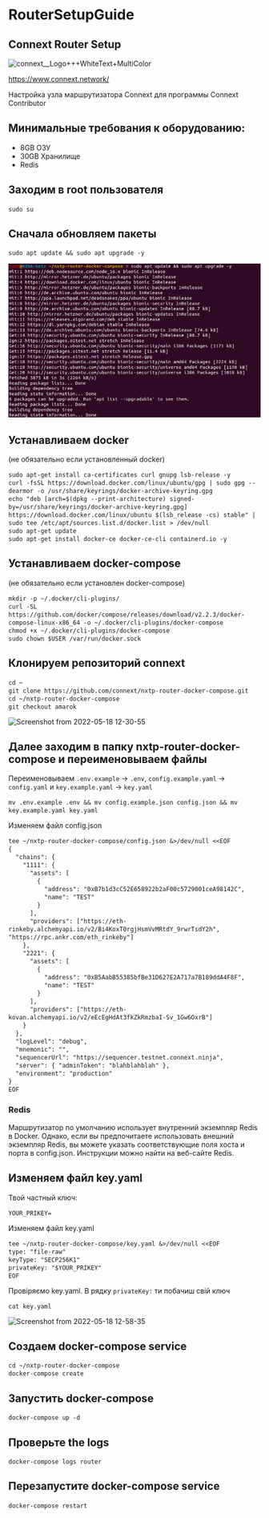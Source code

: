# RouterSetupGuide

## Connext Router Setup

![connext__Logo+++WhiteText+MultiColor](https://user-images.githubusercontent.com/59205554/168988145-b6f4848e-fcde-4ff0-9470-565c20f499b3.png)


https://www.connext.network/

Настройка узла маршрутизатора Connext для программы Connext Contributor

## Минимальные требования к оборудованию:
* 8GB ОЗУ
* 30GB Хранилище
* Redis

## Заходим в root пользователя
```
sudo su

```

## Cначала обновляем пакеты
```
sudo apt update && sudo apt upgrade -y

```
![Image text](https://github.com/cybernekit/RouterSetupGuide/blob/main/img/Screenshot%20from%202022-05-17%2016-49-11.png)
## Устанавливаем docker
(не обязательно если установленный docker)
```
sudo apt-get install ca-certificates curl gnupg lsb-release -y
curl -fsSL https://download.docker.com/linux/ubuntu/gpg | sudo gpg --dearmor -o /usr/share/keyrings/docker-archive-keyring.gpg
echo "deb [arch=$(dpkg --print-architecture) signed-by=/usr/share/keyrings/docker-archive-keyring.gpg] https://download.docker.com/linux/ubuntu $(lsb_release -cs) stable" | sudo tee /etc/apt/sources.list.d/docker.list > /dev/null
sudo apt-get update
sudo apt-get install docker-ce docker-ce-cli containerd.io -y

```
## Устанавливаем docker-compose
(не обязательно если установлен docker-compose)
```
mkdir -p ~/.docker/cli-plugins/
curl -SL https://github.com/docker/compose/releases/download/v2.2.3/docker-compose-linux-x86_64 -o ~/.docker/cli-plugins/docker-compose
chmod +x ~/.docker/cli-plugins/docker-compose
sudo chown $USER /var/run/docker.sock

```
## Клонируем репозиторий connext
```
cd ~
git clone https://github.com/connext/nxtp-router-docker-compose.git
cd ~/nxtp-router-docker-compose
git checkout amarok

```
![Screenshot from 2022-05-18 12-30-55](https://user-images.githubusercontent.com/59205554/169007548-ac8dfccb-7a60-4f13-b3ce-f595550d5fda.png)
## Далее заходим в папку nxtp-router-docker-compose и переименовываем файлы
Переименовываем ```.env.example``` -> ```.env```, ```config.example.yaml``` -> ```config.yaml``` и ```key.example.yaml``` -> ```key.yaml```
```
mv .env.example .env && mv config.example.json config.json && mv key.example.yaml key.yaml

```
Изменяем файл config.json
```
tee ~/nxtp-router-docker-compose/config.json &>/dev/null <<EOF
{
  "chains": {
    "1111": {
      "assets": [
        {
          "address": "0xB7b1d3cC52E658922b2aF00c5729001ceA98142C",
          "name": "TEST"
        }
      ],
      "providers": ["https://eth-rinkeby.alchemyapi.io/v2/Bi4KoxT0rgjHsmVvMRtdY_9rwrTsdY2h", "https://rpc.ankr.com/eth_rinkeby"]
    },
    "2221": {
      "assets": [
        {
          "address": "0xB5AabB55385bfBe31D627E2A717a7B189ddA4F8F",
          "name": "TEST"
        }
      ],
      "providers": ["https://eth-kovan.alchemyapi.io/v2/eEcEgHdAt3fkZkRmzbaI-Sv_1Gw6OxrB"]
    }
  },
  "logLevel": "debug",
  "mnemonic": "",
  "sequencerUrl": "https://sequencer.testnet.connext.ninja",
  "server": { "adminToken": "blahblahblah" },
  "environment": "production"
}
EOF

```
### Redis
Маршрутизатор по умолчанию использует внутренний экземпляр Redis в Docker. Однако, если вы предпочитаете использовать внешний экземпляр Redis, вы можете указать соответствующие поля хоста и порта в config.json. Инструкции можно найти на веб-сайте Redis.

## Изменяем файл key.yaml
Твой частный ключ:
```
YOUR_PRIKEY=
```
Изменяем файл key.yaml
```
tee ~/nxtp-router-docker-compose/key.yaml &>/dev/null <<EOF
type: "file-raw"
keyType: "SECP256K1"
privateKey: "$YOUR_PRIKEY"
EOF

```
Провіряємо key.yaml.
В рядку ```privateKey:``` ти побачиш свій ключ
```
cat key.yaml

```
![Screenshot from 2022-05-18 12-58-35](https://user-images.githubusercontent.com/59205554/169013248-2a7c6bda-fc13-4528-8664-8e62af896b8f.png)


## Создаем docker-compose service
```
cd ~/nxtp-router-docker-compose
docker-compose create

```
## Запустить docker-compose
```
docker-compose up -d
```
## Проверьте the logs
```
docker-compose logs router
```
## Перезапустите docker-compose service
```
docker-compose restart
```
